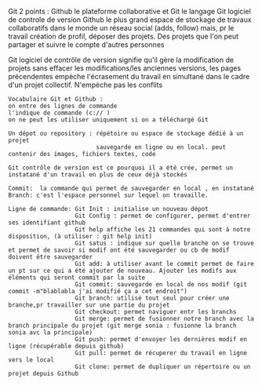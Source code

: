 Git 2 points : Github le plateforme collaborative et Git le langage
Git logiciel de controle de version
Github le plus grand espace de stockage de travaux collaboratifs dans le monde
       un réseau social (adds, follow) mais, pr le travail 
       création de profil, déposer des projets.
       Des projets que l'on peut partager et suivre le compte d'autres personnes

Git logiciel de contrôle de version 
       signifie qu'il gère la modification de projets sans effacer les modifications/les anciennes versions, les pages précendentes
       empèche l'écrasement du travail en simultané dans le cadre d'un projet collectif. N'empèche pas les conflits

    Vocabulaire Git et Github : 
    on entre des lignes de commande   
    l'indique de commande (c:// )
    on ne peut les utiliser uniquement si on a téléchargé Git

    Un dépot ou repository : répétoire ou espace de stockage dédié à un projet
                             sauvegarde en ligne ou en local. peut contenir des images, fichiers textes, code

    Git contrôle de version est ce pourquoi il a été crée, permet un instatané d'un travail en plus de ceux déjà stockés

    Commit:  la commande qui permet de sauvegarder en local , en instatané
    Branch: c'est l'espace personnel sur lequel on travaille.

    Ligne de commande: Git Init : initialise un nouveau dépot
                       Git Config : permet de configurer, permet d'entrer ses identifiant github
                       Git help affiche les 21 commandes qui sont à notre disposition, (à utiliser : git help init)
                       Git satus : indique sur quelle branche on se trouve et permet de savoir si modif ont été sauvegarder ou cb de modif doivent être sauvegarder
                       Git add: à utiliser avant le commit permet de faire un pt sur ce qui a été ajouter de nouveau. Ajouter les modifs aux éléments qui seront commit par la suite
                       Git commit: sauvegarde en local de nos modif (git commit -m"blablabla j'ai modifié ça a cet endroit")
                       Git branch: utilisé tout seul pour créer une branche,pr travailler sur une partie du projet
                       Git checkout: permet naviguer entr les branchs
                       Git merge: permet de fusionner notre branch avec la branch principale du projet (git merge sonia : fusionne la branch sonia avc la principale)
                       Git push: permet d'envoyer les dernières modif en ligne (récupérable depuis github)
                       Git pull: permet de récuperer du travail en ligne vers le local
                       Git clone: permet de dupliquer un répertoire ou un projet depuis Github










